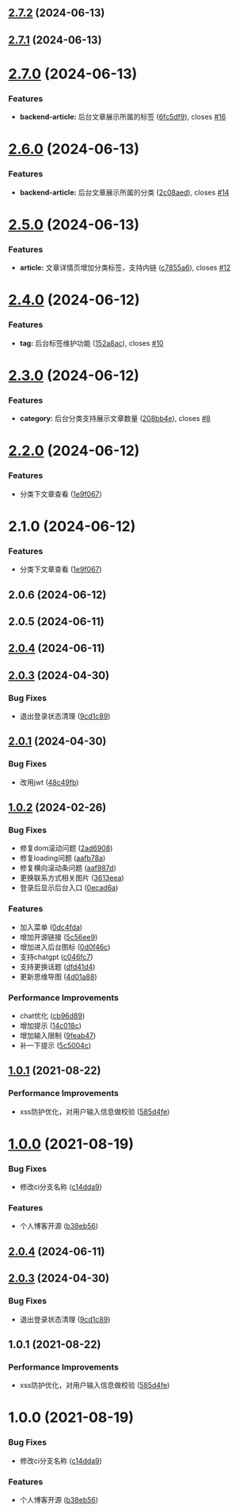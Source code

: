 

## [2.7.2](https://github.com/cumt-robin/vue3-ts-blog-frontend/compare/2.7.1...2.7.2) (2024-06-13)

## [2.7.1](https://github.com/cumt-robin/vue3-ts-blog-frontend/compare/2.7.0...2.7.1) (2024-06-13)

# [2.7.0](https://github.com/cumt-robin/vue3-ts-blog-frontend/compare/2.6.0...2.7.0) (2024-06-13)


### Features

* **backend-article:** 后台文章展示所属的标签 ([6fc5df9](https://github.com/cumt-robin/vue3-ts-blog-frontend/commit/6fc5df9ea6028fd823c08865bab0353890b89fcd)), closes [#16](https://github.com/cumt-robin/vue3-ts-blog-frontend/issues/16)

# [2.6.0](https://github.com/cumt-robin/vue3-ts-blog-frontend/compare/2.5.0...2.6.0) (2024-06-13)


### Features

* **backend-article:** 后台文章展示所属的分类 ([2c08aed](https://github.com/cumt-robin/vue3-ts-blog-frontend/commit/2c08aede3565f76d0bb3756004ccb0a661864e9d)), closes [#14](https://github.com/cumt-robin/vue3-ts-blog-frontend/issues/14)

# [2.5.0](https://github.com/cumt-robin/vue3-ts-blog-frontend/compare/2.4.0...2.5.0) (2024-06-13)


### Features

* **article:** 文章详情页增加分类标签，支持内链 ([c7855a6](https://github.com/cumt-robin/vue3-ts-blog-frontend/commit/c7855a651970d9b4071fb281df500100909fb52e)), closes [#12](https://github.com/cumt-robin/vue3-ts-blog-frontend/issues/12)

# [2.4.0](https://github.com/cumt-robin/vue3-ts-blog-frontend/compare/2.3.0...2.4.0) (2024-06-12)


### Features

* **tag:** 后台标签维护功能 ([152a8ac](https://github.com/cumt-robin/vue3-ts-blog-frontend/commit/152a8ac6c609d5575111641072573fd58455169d)), closes [#10](https://github.com/cumt-robin/vue3-ts-blog-frontend/issues/10)

# [2.3.0](https://github.com/cumt-robin/vue3-ts-blog-frontend/compare/2.2.0...2.3.0) (2024-06-12)


### Features

* **category:** 后台分类支持展示文章数量 ([208bb4e](https://github.com/cumt-robin/vue3-ts-blog-frontend/commit/208bb4e8d1d75855ec81701a6e073908e1b3eaa7)), closes [#8](https://github.com/cumt-robin/vue3-ts-blog-frontend/issues/8)

# [2.2.0](https://github.com/cumt-robin/vue3-ts-blog-frontend/compare/2.0.6...2.2.0) (2024-06-12)


### Features

* 分类下文章查看 ([1e9f067](https://github.com/cumt-robin/vue3-ts-blog-frontend/commit/1e9f0671fdc182bce89f28f73d10627959032ce0))

# 2.1.0 (2024-06-12)


### Features

* 分类下文章查看 ([1e9f067](https://github.com/cumt-robin/vue3-ts-blog-frontend/commit/1e9f0671fdc182bce89f28f73d10627959032ce0))

## 2.0.6 (2024-06-12)

## 2.0.5 (2024-06-11)

## [2.0.4](https://github.com/cumt-robin/vue3-ts-blog-frontend/compare/v2.0.3...2.0.4) (2024-06-11)



## [2.0.3](https://github.com/cumt-robin/vue3-ts-blog-frontend/compare/v2.0.1...v2.0.3) (2024-04-30)


### Bug Fixes

* 退出登录状态清理 ([9cd1c89](https://github.com/cumt-robin/vue3-ts-blog-frontend/commit/9cd1c8997b1f1ac997d872ab309d8a96b41c093d))



## [2.0.1](https://github.com/cumt-robin/vue3-ts-blog-frontend/compare/v1.0.2...v2.0.1) (2024-04-30)


### Bug Fixes

* 改用jwt ([48c49fb](https://github.com/cumt-robin/vue3-ts-blog-frontend/commit/48c49fb40e994e6b76fd5e1a3078e086fc8fc756))



## [1.0.2](https://github.com/cumt-robin/vue3-ts-blog-frontend/compare/v1.0.1...v1.0.2) (2024-02-26)


### Bug Fixes

* 修复dom滚动问题 ([2ad6908](https://github.com/cumt-robin/vue3-ts-blog-frontend/commit/2ad6908227d568ce173de30d93d1ea92b6f2d647))
* 修复loading问题 ([aafb78a](https://github.com/cumt-robin/vue3-ts-blog-frontend/commit/aafb78a94ffdb0112eea3c0cf09351ac125ee364))
* 修复横向滚动条问题 ([aaf987d](https://github.com/cumt-robin/vue3-ts-blog-frontend/commit/aaf987dbe2a2f105594e0baadad583f9d3a3359a))
* 更换联系方式相关图片 ([3613eea](https://github.com/cumt-robin/vue3-ts-blog-frontend/commit/3613eea1f085450af29b718e06d4bdb2fda00ff5))
* 登录后显示后台入口 ([0ecad6a](https://github.com/cumt-robin/vue3-ts-blog-frontend/commit/0ecad6aab6654b3eecca894d75e88c6ce13c5153))


### Features

* 加入菜单 ([0dc4fda](https://github.com/cumt-robin/vue3-ts-blog-frontend/commit/0dc4fda8aff186a2f5f4a7704aadfe0ccb5d5eaa))
* 增加开源链接 ([5c56ee9](https://github.com/cumt-robin/vue3-ts-blog-frontend/commit/5c56ee95e6bf9a613460569c76dcd538863004ea))
* 增加进入后台图标 ([0d0f46c](https://github.com/cumt-robin/vue3-ts-blog-frontend/commit/0d0f46cb2881f20e20fe3ebd63b2ccb562bdfbc3))
* 支持chatgpt ([c046fc7](https://github.com/cumt-robin/vue3-ts-blog-frontend/commit/c046fc7b06806305720c538b6e05d275633a49dd))
* 支持更换话题 ([dfd41d4](https://github.com/cumt-robin/vue3-ts-blog-frontend/commit/dfd41d4a168214e3d246624106f4af7d23cf92d8))
* 更新思维导图 ([4d01a88](https://github.com/cumt-robin/vue3-ts-blog-frontend/commit/4d01a88d2ce459a33f9c7d0a04111bf843a5847c))


### Performance Improvements

* chat优化 ([cb96d89](https://github.com/cumt-robin/vue3-ts-blog-frontend/commit/cb96d89daa5335911707d350db9db7606275207a))
* 增加提示 ([14c018c](https://github.com/cumt-robin/vue3-ts-blog-frontend/commit/14c018cdb2f295c09c7317f95c1bba27b997c7af))
* 增加输入限制 ([9feab47](https://github.com/cumt-robin/vue3-ts-blog-frontend/commit/9feab477669e7891248e0785d54736b2fe9cddf7))
* 补一下提示 ([5c5004c](https://github.com/cumt-robin/vue3-ts-blog-frontend/commit/5c5004c7ba03272a4daa0c4f83e77f6fa9457f1e))



## [1.0.1](https://github.com/cumt-robin/vue3-ts-blog-frontend/compare/v1.0.0...v1.0.1) (2021-08-22)


### Performance Improvements

* xss防护优化，对用户输入信息做校验 ([585d4fe](https://github.com/cumt-robin/vue3-ts-blog-frontend/commit/585d4feca7463e7492c8ce72f1f6b63cf1c6b4d3))



# [1.0.0](https://github.com/cumt-robin/vue3-ts-blog-frontend/compare/b38eb5692233d369467b8ecded46a40550e0c9f8...v1.0.0) (2021-08-19)


### Bug Fixes

* 修改ci分支名称 ([c14dda9](https://github.com/cumt-robin/vue3-ts-blog-frontend/commit/c14dda93b66e3a8891c48a81d14cfacf18c7ed28))


### Features

* 个人博客开源 ([b38eb56](https://github.com/cumt-robin/vue3-ts-blog-frontend/commit/b38eb5692233d369467b8ecded46a40550e0c9f8))

## [2.0.4](https://github.com/cumt-robin/vue3-ts-blog-frontend/compare/v2.0.3...v2.0.4) (2024-06-11)



## [2.0.3](https://github.com/cumt-robin/vue3-ts-blog-frontend/compare/v2.0.1...v2.0.3) (2024-04-30)


### Bug Fixes

* 退出登录状态清理 ([9cd1c89](https://github.com/cumt-robin/vue3-ts-blog-frontend/commit/9cd1c8997b1f1ac997d872ab309d8a96b41c093d))



## 1.0.1 (2021-08-22)

### Performance Improvements

* xss防护优化，对用户输入信息做校验 ([585d4fe](https://github.com/cumt-robin/vue3-ts-blog-frontend/commit/585d4feca7463e7492c8ce72f1f6b63cf1c6b4d3))


# 1.0.0 (2021-08-19)


### Bug Fixes

* 修改ci分支名称 ([c14dda9](https://github.com/cumt-robin/vue3-ts-blog-frontend/commit/c14dda93b66e3a8891c48a81d14cfacf18c7ed28))


### Features

* 个人博客开源 ([b38eb56](https://github.com/cumt-robin/vue3-ts-blog-frontend/commit/b38eb5692233d369467b8ecded46a40550e0c9f8))